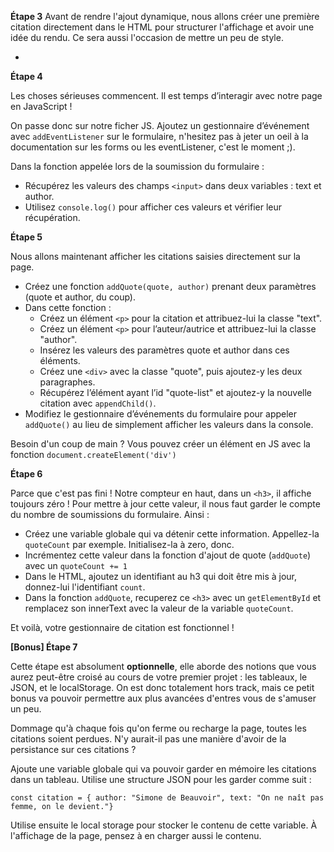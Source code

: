 <!-- **Étape 2**

Pour permettre l’ajout de nouvelles citations, nous devons ajouter un formulaire. On part sous la ligne de séparation (`<hr>`).

On va donc créer un formulaire. Si vous n'êtes pas encore familiers avec les éléments listés ci-dessous, on va immédiatement faire un tour sur la doc du form! Elles sont généralement bien écrites et pleines d'exemples.

- Ajoutez une balise `<form>` contenant :
    - Un champ `<input>` pour saisir la citation
    - Un champ `<input>` pour saisir le nom de l’auteur ou de l’autrice
    - Un bouton `<button>` pour soumettre la citation
    - Ajoutez des `<label>` pour chaque champ afin d’améliorer l’accessibilité.
- Ajoutez des id aux champs pour pouvoir récupérer leurs valeurs en JavaScript.
- Ajoutez un id à la balise `<form>` pour pouvoir interagir avec elle depuis notre bon vieux JavaScript. -->

**Étape 3**
Avant de rendre l'ajout dynamique, nous allons créer une première citation directement dans le HTML pour structurer l'affichage et avoir une idée du rendu. Ce sera aussi l'occasion de mettre un peu de style.

<!-- - Ajoutez une `<div>` avec l'id `quote-list` qui contiendra toutes les citations. -->
- <!-- À l’intérieur, ajoutez une `<div>` avec la classe "quote". -->
<!-- - Dans cette `<div>`, ajoutez deux paragraphes :
    - Un `<p>` avec la classe `text`, contenant le texte de la citation.
    - Un `<p>` avec la classe `author`, contenant le nom de l’auteur ou de l’autrice. -->

<!-- Pour cette première citation, utilisez celle de Simone de Beauvoir :

```
Citation : "On ne naît pas femme, on le devient."

Autrice : Simone de Beauvoir
```

Notre page doit commencer à ressembler à quelque chose là :) -->

**Étape 4**

Les choses sérieuses commencent. Il est temps d’interagir avec notre page en JavaScript !

On passe donc sur notre ficher JS. Ajoutez un gestionnaire d’événement avec `addEventListener` sur le formulaire, n'hesitez pas à jeter un oeil à la documentation sur les forms ou les eventListener, c'est le moment ;).

Dans la fonction appelée lors de la soumission du formulaire :

- Récupérez les valeurs des champs `<input>` dans deux variables : text et author.
- Utilisez `console.log()` pour afficher ces valeurs et vérifier leur récupération.

**Étape 5**

Nous allons maintenant afficher les citations saisies directement sur la page.

- Créez une fonction `addQuote(quote, author)` prenant deux paramètres (quote et author, du coup).
- Dans cette fonction :
    - Créez un élément `<p>` pour la citation et attribuez-lui la classe "text".
    - Créez un élément `<p>` pour l’auteur/autrice et attribuez-lui la classe "author".
    - Insérez les valeurs des paramètres quote et author dans ces éléments.
    - Créez une `<div>` avec la classe "quote", puis ajoutez-y les deux paragraphes.
    - Récupérez l’élément ayant l’id "quote-list" et ajoutez-y la nouvelle citation avec `appendChild()`.
- Modifiez le gestionnaire d’événements du formulaire pour appeler `addQuote()` au lieu de simplement afficher les valeurs dans la console.

Besoin d'un coup de main ? Vous pouvez créer un élément en JS avec la fonction `document.createElement('div')`

**Étape 6**

Parce que c'est pas fini ! Notre compteur en haut, dans un `<h3>`, il affiche toujours zéro ! Pour mettre à jour cette valeur, il nous faut garder le compte du nombre de soumissions du formulaire. Ainsi :

- Créez une variable globale qui va détenir cette information. Appellez-la `quoteCount` par exemple. Initialisez-la à zero, donc.
- Incrémentez cette valeur dans la fonction d'ajout de quote (`addQuote`) avec un
 `quoteCount += 1`
- Dans le HTML, ajoutez un identifiant au h3 qui doit être mis à jour, donnez-lui l'identifiant `count`.
- Dans la fonction `addQuote`, recuperez ce `<h3>` avec un `getElementById` et remplacez son innerText avec la valeur de la variable `quoteCount`.

Et voilà, votre gestionnaire de citation est fonctionnel !

**[Bonus] Étape 7**

Cette étape est absolument **optionnelle**, elle aborde des notions que vous aurez peut-être croisé au cours de votre premier projet : les tableaux, le JSON, et le localStorage. On est donc totalement hors track, mais ce petit bonus va pouvoir permettre aux plus avancées d'entres vous de s'amuser un peu.

Dommage qu'à chaque fois qu'on ferme ou recharge la page, toutes les citations soient perdues. N'y aurait-il pas une manière d'avoir de la persistance sur ces citations ?

Ajoute une variable globale qui va pouvoir garder en mémoire les citations dans un tableau. Utilise une structure JSON pour les garder comme suit :

```
const citation = { author: "Simone de Beauvoir", text: "On ne naît pas femme, on le devient."}
```

Utilise ensuite le local storage pour stocker le contenu de cette variable. À l'affichage de la page, pensez à en charger aussi le contenu.